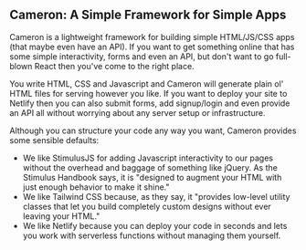 ## Cameron: A Simple Framework for Simple Apps

Cameron is a lightweight framework for building simple HTML/JS/CSS apps (that maybe even have an
API). If you want to get something online that has some simple interactivity, forms and even an API,
but don't want to go full-blown React then you've come to the right place.

You write HTML, CSS and Javascript and Cameron will generate plain ol' HTML files for serving
however you like. If you want to deploy your site to Netlify then you can also submit forms, add
signup/login and even provide an API all without worrying about any server setup or infrastructure.

Although you can structure your code any way you want, Cameron provides some sensible defaults:

* We like StimulusJS for
adding Javascript interactivity to our pages without the overhead and baggage of something like
jQuery. As the Stimulus Handbook says, it is "designed to augment your HTML with just enough
behavior to make it shine."
* We like Tailwind CSS because, as they say, it "provides low-level utility classes that let you
build completely custom designs without ever leaving your HTML."
* We like Netlify because you can deploy your code in seconds and lets you work with serverless
functions without managing them yourself.
